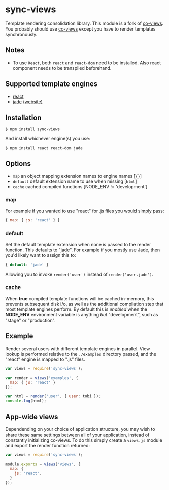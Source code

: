 # sync-views

Template rendering consolidation library. This module is a fork of [co-views](https://github.com/tj/co-views).
You probably should use [co-views](https://github.com/tj/co-views) except you have to render templates synchronously.

## Notes
  -  To use `React`, both `react` and `react-dom` need to be installed. Also react component needs to be transpiled beforehand.

## Supported template engines
  - [react](https://github.com/facebook/react)
  - [jade](https://github.com/visionmedia/jade) [(website)](http://jade-lang.com/)

## Installation

```
$ npm install sync-views
```

 And install whichever engine(s) you use:

```
$ npm install react react-dom jade
```

## Options

 - `map` an object mapping extension names to engine names [`{}`]
 - `default` default extension name to use when missing [`html`]
 - `cache` cached compiled functions [NODE_ENV != 'development']

### map

  For example if you wanted to use "react" for .js files
  you would simply pass:

```js
{ map: { js: 'react' } }
```

### default

  Set the default template extension when none is passed to
  the render function. This defaults to "jade". For example
  if you mostly use Jade, then you'd likely want to assign
  this to:

```js
{ default: 'jade' }
```

  Allowing you to invoke `render('user')` instead of
  `render('user.jade')`.

### cache

  When __true__ compiled template functions will be cached in-memory,
  this prevents subsequent disk i/o, as well as the additional compilation
  step that most template engines perform. By default this is _enabled_
  when the __NODE_ENV__ environment variable is anything _but_ "development",
  such as "stage" or "production".

## Example

  Render several users with different template engines in parallel. View
  lookup is performed relative to the `./examples` directory passed,
  and the "react" engine is mapped to ".js" files.

```js
var views = require('sync-views');

var render = views('examples', {
  map: { js: 'react' }
});

var html = render('user', { user: tobi });
console.log(html);
```

## App-wide views

  Dependending on your choice of application structure, you may wish to
  share these same settings between all of your application, instead of
  constantly initializing co-views. To do this simply create a `views.js`
  module and export the render function returned:

```js
var views = require('sync-views');

module.exports = views('views', {
  map: {
    js: 'react',
  }
});
```